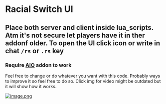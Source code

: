 # Racial Switch UI

## Place both server and client inside lua_scripts. Atm it's not secure let players have it in ther addonf older. To open the UI click icon or write in chat `/rs` or `.rs` key

### Require [AIO](https://github.com/Rochet2/AIO) addon to work

Feel free to change or do whatever you want with this code. Probably ways to improve it so feel free to do so. Click img for video might be outdated but it will show how it works.

[![image.png](https://i.ibb.co/1n087T9/image.png)](https://streamable.com/yw5lvv)